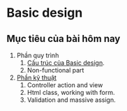 # Basic design

## Mục tiêu của bài hôm nay

1. Phần quy trình
    1. [Cấu trúc của Basic design](http://pm-rasinban.com/bd-write).
    2. Non-functional part
2. [Phần kỹ thuật](se.form.md)
    1. Controller action and view
    2. Html class, working with form.
    2. Validation and massive assign.